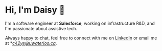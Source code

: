 # Hi, I'm Daisy 👋

I'm a software engineer at **Salesforce**, working on infrastructure R&D, and I'm passionate about assistive tech.

Always happy to chat, feel free to connect with me on [LinkedIn](https://www.linkedin.com/in/daisy-chun-ye/) or email me at **c42ye@uwaterloo.ca*.
